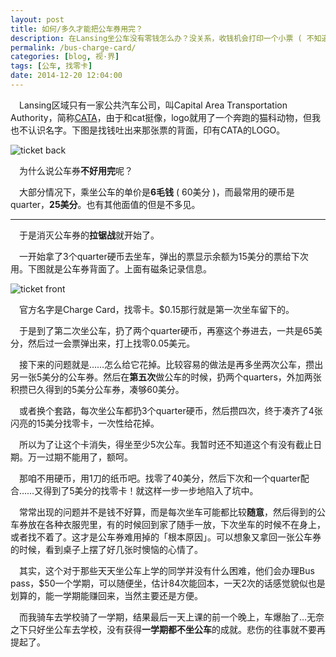 ```yaml
---
layout: post
title: 如何/多久才能把公车券用完？
description: 在Lansing坐公车没有零钱怎么办？没关系，收钱机会打印一个小票 ( 不知道怎么翻译，就叫公车券吧 )，上面会有余额，下次还可以继续用……但是怎么把券用完呢。
permalink: /bus-charge-card/
categories: [blog, 视·界]
tags: [公车, 找零卡]
date: 2014-12-20 12:04:00
---
```


　Lansing区域只有一家公共汽车公司，叫Capital Area Transportation Authority，简称[CATA](http://cata.org)，由于和cat挺像，logo就用了一个奔跑的猫科动物，但我也不认识名字。下图是找钱吐出来那张票的背面，印有CATA的LOGO。

![ticket back](http://lanternd.qiniudn.com/Pic4Post/bus-ticket/ticket-back.jpg "back")

　为什么说公车券**不好用完**呢？

　大部分情况下，乘坐公车的单价是**6毛钱** ( 60美分 )，而最常用的硬币是quarter，**25美分**。也有其他面值的但是不多见。

------

　于是消灭公车券的**拉锯战**就开始了。

　一开始拿了3个quarter硬币去坐车，弹出的票显示余额为15美分的票给下次用。下图就是公车券背面了。上面有磁条记录信息。

![ticket front](http://lanternd.qiniudn.com/Pic4Post/bus-ticket/ticket-front.jpg "front")

　官方名字是Charge Card，找零卡。\$0.15那行就是第一次坐车留下的。

　于是到了第二次坐公车，扔了两个quarter硬币，再塞这个券进去，一共是65美分，然后过一会票弹出来，打上找零0.05美元。

　接下来的问题就是……怎么给它花掉。比较容易的做法是再多坐两次公车，攒出另一张5美分的公车券。然后在**第五次**做公车的时候，扔两个quarters，外加两张积攒已久得到的5美分公车券，凑够60美分。

　或者换个套路，每次坐公车都扔3个quarter硬币，然后攒四次，终于凑齐了4张闪亮的15美分找零卡，一次性给花掉。

　所以为了让这个卡消失，得坐至少5次公车。我暂时还不知道这个有没有截止日期。万一过期不能用了，额呵。

　那咱不用硬币，用1刀的纸币吧。找零了40美分，然后下次和一个quarter配合……又得到了5美分的找零卡！就这样一步一步地陷入了坑中。

　常常出现的问题并不是钱不好算，而是每次坐车可能都比较**随意**，然后得到的公车券放在各种衣服兜里，有的时候回到家了随手一放，下次坐车的时候不在身上，或者找不着了。这才是公车券难用掉的「根本原因」。可以想象又拿回一张公车券的时候，看到桌子上摆了好几张时懊恼的心情了。

　其实，这个对于那些天天坐公车上学的同学并没有什么困难，他们会办理Bus pass，\$50一个学期，可以随便坐，估计84次能回本，一天2次的话感觉貌似也是划算的，能一学期能赚回来，当然主要还是方便。

　而我骑车去学校骑了一学期，结果最后一天上课的前一个晚上，车爆胎了…无奈之下只好坐公车去学校，没有获得**一学期都不坐公车**的成就。悲伤的往事就不要再提起了。